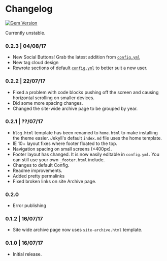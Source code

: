 # Changelog

[![Gem Version](https://badge.fury.io/rb/fundamental.svg)](https://badge.fury.io/rb/fundamental)

Currently unstable.

### 0.2.3 | 04/08/17
- New Social Buttons! Grab the latest addition from [`config.yml`](https://github.com/theomjones/fundamental/blob/master/_config.yml)
- New tag cloud design
- Rewrote sections of default [`config.yml`](https://github.com/theomjones/fundamental/blob/master/_config.yml) to better suit a new user.

### 0.2.2 | 22/07/17
- Fixed a problem with code blocks pushing off the screen and causing horizontal scrolling on smaller devices.
- Did some more spacing changes.
- Changed the site-wide archive page to be grouped by year.


### 0.2.1 | ??/07/17
- `blog.html` template has been renamed to `home.html` to make installing the theme easier. Jekyll's default `index.md` file uses the home template.
- IE 10+ layout fixes where footer floated to the top.
- Navigation spacing on small screens (<400px).
- Footer layout has changed. It is now easily editable in `config.yml`. You can still use your own `_footer.html` include.
- Changes to default Config.
- Readme improvements.
- Added pretty permalinks
- Fixed broken links on site Archive page.

### 0.2.0

- Error publishing

### 0.1.2 | 16/07/17
- Site wide archive page now uses `site-archive.html` template.

### 0.1.0 | 16/07/17
- Initial release.
